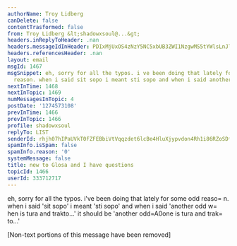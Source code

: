 ```yaml
---
authorName: Troy Lidberg
canDelete: false
contentTrasformed: false
from: Troy Lidberg &lt;shadowxsoul@...&gt;
headers.inReplyToHeader: .nan
headers.messageIdInHeader: PDIxMjUxOS4zNzY5NC5xbUB3ZWI1NzgwMS5tYWlsLnJlMy55YWhvby5jb20+
headers.referencesHeader: .nan
layout: email
msgId: 1467
msgSnippet: eh, sorry for all the typos. i ve been doing that lately for some odd
  reason. when i said sit sopo i meant sti sopo and when i said another odd when is
nextInTime: 1468
nextInTopic: 1469
numMessagesInTopic: 4
postDate: '1274573108'
prevInTime: 1466
prevInTopic: 1466
profile: shadowxsoul
replyTo: LIST
senderId: rhjh07hIPaUVkT0FZFEBbiVtVqqzdet6lcBe4HluXjypvdon4Rh1i86RZoSDfXOL-CTjA35yc1IlB2qF6asDsjcXfAM-Rq0k6ZtF
spamInfo.isSpam: false
spamInfo.reason: '0'
systemMessage: false
title: new to Glosa and I have questions
topicId: 1466
userId: 333712717
---
```


eh, sorry for all the typos. i've been doing that lately for some odd reaso=
n. when i said 'sit sopo' i meant 'sti sopo' and when i said 'another odd w=
hen is tura and trakto...' it should be 'another odd=A0one is tura and trak=
to...'


      

[Non-text portions of this message have been removed]


